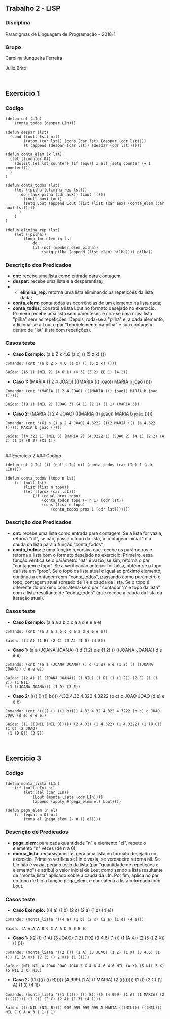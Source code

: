 ## Trabalho 2 - LISP

### Disciplina
Paradigmas de Linguagem de Programação - 2018-1

### Grupo
Carolina Junqueira Ferreira

Julio Brito

<br>

## Exercício 1
### Código

```
(defun cnt (LIn)
    (conta_todos (despar LIn)))

(defun despar (lst)
  (cond ((null lst) nil)
        ((atom (car lst)) (cons (car lst) (despar (cdr lst))))
        (t (append (despar (car lst)) (despar (cdr lst))))))

(defun conta_elem (x lst)
  (let ((counter 0))
    (dolist (el lst counter) (if (equal x el) (setq counter (+ 1 counter))))
  )
)

(defun conta_todos (lst)
    (let ((pilha (elimina_rep lst)))
      (do ((aux pilha (cdr aux)) (Lout '()))
        ((null aux) Lout)
        (setq Lout (append Lout (list (list (car aux) (conta_elem (car aux) lst)))))
      )
    )
)

(defun elimina_rep (lst)
    (let ((pilha))
        (loop for elem in lst
            do
            (if (not (member elem pilha))
                (setq pilha (append (list elem) pilha)))) pilha))
```

### Descrição dos Predicados
* **cnt:** recebe uma lista como entrada para contagem;
* **despar:** recebe uma lista e a desparentiza;
* * **elimina_rep:** retorna uma lista eliminando as repetições da lista dada;
* **conta_elem:** conta todas as ocorrências de um elemento na lista dada;
* **conta_todos:** constrói a lista Lout no formato desejado no exercício. Primeiro recebe uma lista sem parênteses e cria-se uma nova lista "pilha" sem as repetições. Depois, roda-se a "pilha" e, a cada elemento, adiciona-se a Lout o par "topo/elemento da pilha" e sua contagem dentro de "lst" (lista com repetições).

### Casos teste

* **Caso Exemplo:** (a b Z x 4.6 (a x) () (5 z x) ())

```
Comando: (cnt '(a b Z x 4.6 (a x) () (5 z x) ()))

Saída: ((5 1) (NIL 2) (4.6 1) (X 3) (Z 2) (B 1) (A 2))

```

* **Caso 1:** (MARIA (1 2 4 JOAO) (((MARIA (() joao)) MARIA b joao ())))

```
Comando: (cnt '(MARIA (1 2 4 JOAO) (((MARIA (() joao)) MARIA b joao ()))))

Saída: ((B 1) (NIL 2) (JOAO 3) (4 1) (2 1) (1 1) (MARIA 3))
```

* **Caso 2**: (MARIA (1 2 4 JOAO) (((MARIA (() joao)) MARIA b joao ())))

```
Comando: (cnt '(X1 b (1 a 2 4 JOAO) 4.3222 (((2 MARIA (() (a 4.322 ())))) MARIA b joao ())))

Saída: ((4.322 1) (NIL 3) (MARIA 2) (4.3222 1) (JOAO 2) (4 1) (2 2) (A 2) (1 1) (B 2) (X1 1))
```

<br>
## Exercício 2
### Código

```
(defun cnt (LIn) (if (null LIn) nil (conta_todos (car LIn) 1 (cdr LIn))))

(defun conta_todos (topo n lst)
	(if (null lst)
		(list (list n topo))
		(let ((prox (car lst)))
			(if (equal prox topo)
				(conta_todos topo (+ n 1) (cdr lst))
				(cons (list n topo)
					(conta_todos prox 1 (cdr lst)))))))
```

### Descrição dos Predicados
* **cnt:** recebe uma lista como entrada para contagem. Se a lista for vazia, retorna "nil", se não, passa o topo da lista, a contagem inicial 1 e a cauda da lista para a função "conta_todos";
* **conta_todos:** é uma função recursiva que recebe os parâmetros e retorna a lista com o formato desejado no exercício. Primeiro, essa função verifica se o parâmetro "lst" é vazio, se sim, retorna o par "contagem e topo". Se a verificação anterior for falsa, obtém-se o topo da lista em "prox". Se o topo da lista atual é igual ao próximo elemento, continua a contagem com "conta_todos", passando como parâmetro o topo, contagem atual somado de 1 e a cauda da lista. Se o topo é diferente do próximo concatena-se o par "contador 'n' e topo da lista" com a lista resultante de "conta_todos" (que recebe a cauda da lista da iteração atual).


### Casos teste

* **Caso Exemplo:** (a a a a b c c a a d e e e e)

```
Comando: (cnt '(a a a a b c c a a d e e e e))

Saída: ((4 A) (1 B) (2 C) (2 A) (1 D) (4 E))

```

* **Caso 1:** (a a (JOANA JOANA) () d (1 2) e e (1 2) () ((JOANA JOANA)) d e e e)

```
Comando: (cnt '(a a (JOANA JOANA) () d (1 2) e e (1 2) () ((JOANA JOANA)) d e e e))

Saída: ((2 A) (1 (JOANA JOANA)) (1 NIL) (1 D) (1 (1 2)) (2 E) (1 (1 2)) (1 NIL)
 (1 ((JOANA JOANA))) (1 D) (3 E))

```

* **Caso 2:** (((( () (() b)))) 4.32 4.32 4.322 4.3222 (b c) c JOAO JOAO (d e) e e e)

```
Comando: (cnt '(((( () (() b)))) 4.32 4.32 4.322 4.3222 (b c) c JOAO JOAO (d e) e e e))

Saída: ((1 (((NIL (NIL B))))) (2 4.32) (1 4.322) (1 4.3222) (1 (B C)) (1 C) (2 JOAO)
 (1 (D E)) (3 E))

```

<br>

## Exercício 3
### Código

```
(defun monta_lista (LIn)
	(if (null LIn) nil
		(let ((el (car LIn))
			(Lout (monta_lista (cdr LIn))))
			(append (apply #'pega_elem el) Lout))))

(defun pega_elem (n el)
	(if (equal n 0) nil
		(cons el (pega_elem (- n 1) el))))

```

### Descrição de Predicados
* **pega_elem:** para cada quantidade "n" e elemento "el", repete o elemento "n" vezes (de n a 0);
* **monta_lista:** recursivamente, gera uma lista no formato desejado no exercício. Primeiro verifica se LIn é vazia, se verdadeiro retorna nil. Se LIn não é vazia, pega o topo da lista (par "quantidade de repetições e elemento") e atribui o valor inicial de Lout como sendo a lista resultante de "monta_lista" aplicado sobre a cauda da LIn. Por fim, aplica no par do topo de LIn a função pega_elem, e concatena a lista retornada com Lout.

### Casos teste
* **Caso Exemplo:** ((4 a) (1 b) (2 c) (2 a) (1 d) (4 e))

```
Comando: (monta_lista '((4 a) (1 b) (2 c) (2 a) (1 d) (4 e)))

Saída: (A A A A B C C A A D E E E E)

```

* **Caso 1:** ((2 ()) (1 A) (3 JOAO) (1 Z) (1 X) (3 4.6) (1 ()) (1 (A X)) (2 (5 () Z X)) (1 ()))

```
Comando: (monta_lista '((2 ()) (1 A) (3 JOAO) (1 Z) (1 X) (3 4.6) (1 ()) (1 (A X)) (2 (5 () Z X)) (1 ())))

Saída: (NIL NIL A JOAO JOAO JOAO Z X 4.6 4.6 4.6 NIL (A X) (5 NIL Z X) (5 NIL Z X) NIL)
```

* **Caso 2:** ((1 (((() (() B))))) (4 999) (1 A) (1 MARIA) (2 (((())))) (1 ()) (2 C) (2 A) (1 3) (4 1))

```
Comando: (monta_lista '((1 (((() (() B))))) (4 999) (1 A) (1 MARIA) (2 (((())))) (1 ()) (2 C) (2 A) (1 3) (4 1)))

Saída: ((((NIL (NIL B)))) 999 999 999 999 A MARIA (((NIL))) (((NIL))) NIL C C A A 3 1 1 1 1)

```
